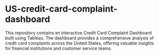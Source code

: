 # US-credit-card-complaint-dashboard
This repository contains an interactive Credit Card Complaint Dashboard built using Tableau. The dashboard provides a comprehensive analysis of credit card complaints across the United States, offering valuable insights for financial institutions and customer service teams.
